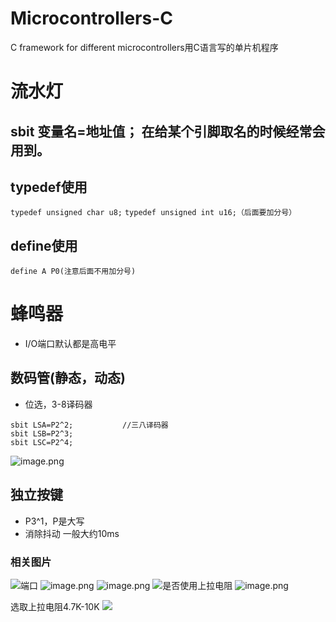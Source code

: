 # Microcontrollers-C
C framework for different microcontrollers用C语言写的单片机程序

# 流水灯
## sbit 变量名=地址值；  在给某个引脚取名的时候经常会用到。

## typedef使用
`typedef unsigned char u8;`
`typedef unsigned int u16;（后面要加分号）`

## define使用
`define A P0(注意后面不用加分号)`

# 蜂鸣器

* I/O端口默认都是高电平

## 数码管(静态，动态)

* 位选，3-8译码器
```
sbit LSA=P2^2;			 //三八译码器
sbit LSB=P2^3;
sbit LSC=P2^4;
```
![image.png](http://upload-images.jianshu.io/upload_images/4340772-24f9fab2cb8ee7dc.png?imageMogr2/auto-orient/strip%7CimageView2/2/w/1240)

## 独立按键

* P3^1，P是大写
* 消除抖动 一般大约10ms


### 相关图片
![端口](http://upload-images.jianshu.io/upload_images/4340772-0a1fbf7f6d0c4741.png?imageMogr2/auto-orient/strip%7CimageView2/2/w/1240)
![image.png](http://upload-images.jianshu.io/upload_images/4340772-9d468957c85d74d3.png?imageMogr2/auto-orient/strip%7CimageView2/2/w/1240)
![image.png](http://upload-images.jianshu.io/upload_images/4340772-ca19c6d8bfbbd442.png?imageMogr2/auto-orient/strip%7CimageView2/2/w/1240)
![是否使用上拉电阻](http://upload-images.jianshu.io/upload_images/4340772-c41c185e5280073d.png?imageMogr2/auto-orient/strip%7CimageView2/2/w/1240)
![image.png](http://upload-images.jianshu.io/upload_images/4340772-c6726738b0838219.png?imageMogr2/auto-orient/strip%7CimageView2/2/w/1240)

选取上拉电阻4.7K-10K 
![](http://upload-images.jianshu.io/upload_images/4340772-9bd298501c93df17.png?imageMogr2/auto-orient/strip%7CimageView2/2/w/1240)
